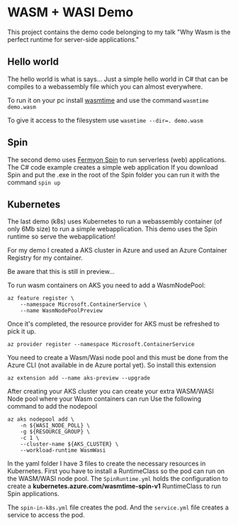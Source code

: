 # WASM + WASI Demo

This project contains the demo code belonging to my talk "Why Wasm is the perfect runtime for server-side applications."

## Hello world
The hello world is what is says... Just a simple hello world in C# that can be compiles to a webassembly file which you can almost everywhere.

To run it on your pc install [wasmtime](https://docs.wasmtime.dev/cli-install.html) and use the command
```wasmtime demo.wasm```

To give it access to the filesystem use
```wasmtime --dir=. demo.wasm```

## Spin
The second demo uses [Fermyon Spin](https://www.fermyon.com/spin) to run serverless (web) applications. The C# code example creates a simple web application
If you download Spin and put the .exe in the root of the Spin folder you can run it with the command ```spin up```

## Kubernetes
The last demo (k8s) uses Kubernetes to run a webassembly container (of only 6Mb size) to run a simple webapplication. This demo uses the Spin runtime so serve the webapplication!

For my demo I created a AKS cluster in Azure and used an Azure Container Registry for my container.

Be aware that this is still in preview...

To run wasm containers on AKS you need to add a WasmNodePool:
```
az feature register \
    --namespace Microsoft.ContainerService \
    --name WasmNodePoolPreview
```
Once it's completed, the resource provider for AKS must be refreshed to pick it up.
```
az provider register --namespace Microsoft.ContainerService
```
You need to create a Wasm/Wasi node pool and this must be done from the Azure CLI (not available in de Azure portal yet). So install this extension
```
az extension add --name aks-preview --upgrade
```
After creating your AKS cluster you can create your extra WASM/WASI Node pool where your Wasm containers can run
Use the following command to add the nodepool
```
az aks nodepool add \
    -n ${WASI_NODE_POLL} \
    -g ${RESOURCE_GROUP} \
    -c 1 \
    --cluster-name ${AKS_CLUSTER} \
    --workload-runtime WasmWasi
```

In the yaml folder I have 3 files to create the necessary resources in Kubernetes.
First you have to install a RuntimeClass so the pod can run on the WASM/WASI node pool. The ```SpinRuntime.yml``` holds the configuration to create a **kubernetes.azure.com/wasmtime-spin-v1** RuntimeClass to run Spin applications.

The ```spin-in-k8s.yml``` file creates the pod.
And the ```service.yml``` file creates a service to access the pod.





